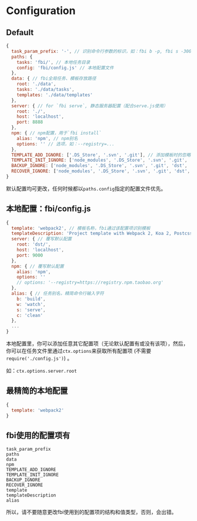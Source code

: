 # Configuration

## Default
```js
{
  task_param_prefix: '-', // 识别命令行参数的标识，如：fbi b -p, fbi s -3000 （其中p, 3000为参数）
  paths: {
    tasks: 'fbi/', // 本地任务目录
    config: 'fbi/config.js' // 本地配置文件
  },
  data: { // fbi全局任务、模板存放路径
    root: './data',
    tasks: './data/tasks',
    templates: './data/templates'
  },
  server: { // for `fbi serve`, 静态服务器配置（配合serve.js使用）
    root: './',
    host: 'localhost',
    port: 8888
  },
  npm: { // npm配置，用于`fbi install`
    alias: 'npm', // npm别名
    options: '' // 选项，如：--registry=...
  },
  TEMPLATE_ADD_IGNORE: ['.DS_Store', '.svn', '.git'], // 添加模板时的忽略项
  TEMPLATE_INIT_IGNORE: ['node_modules', '.DS_Store', '.svn', '.git', 'dst', 'dist'], // 初始化模板时的忽略项
  BACKUP_IGNORE: ['node_modules', '.DS_Store', '.svn', '.git', 'dst', 'dist'], // 数据备份时的忽略项
  RECOVER_IGNORE: ['node_modules', '.DS_Store', '.svn', '.git', 'dst', 'dist'] // 数据恢复时的忽略项
}
```

默认配置均可更改，任何时候都以` paths.config `指定的配置文件优先。

## 本地配置：fbi/config.js
```js
{
  template: 'webpack2', // 模板名称，fbi通过该配置项识别模板
  templateDescription: 'Project template with Webpack 2, Koa 2, Postcss and Babel 6.', // 模板描述, 会出现在 fbi ls
  server: { // 覆写默认配置
    root: 'dst/',
    host: 'localhost',
    port: 9000
  },
  npm: { // 覆写默认配置
    alias: 'npm',
    options: ''
    // options: '--registry=https://registry.npm.taobao.org'
  },
  alias: { // 任务别名，精简命令行输入字符
    b: 'build',
    w: 'watch',
    s: 'serve',
    c: 'clean'
  },
  ...
}
```
本地配置里，你可以添加任意其它配置项（无论默认配置有或没有该项），然后，你可以在任务文件里通过` ctx.options `来获取所有配置项 (不需要`require('./config.js')`) 。

如：` ctx.options.server.root `

## 最精简的本地配置
```js
{
  template: 'webpack2'
}
```

## fbi使用的配置项有
```
task_param_prefix
paths
data
npm
TEMPLATE_ADD_IGNORE
TEMPLATE_INIT_IGNORE
BACKUP_IGNORE
RECOVER_IGNORE
template
templateDescription
alias
```
所以，请不要随意更改fbi使用到的配置项的结构和值类型，否则，会出错。